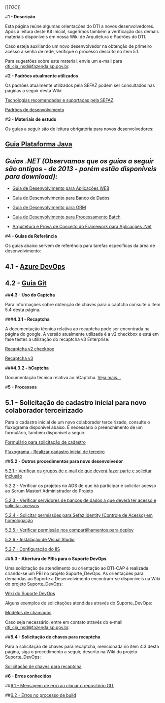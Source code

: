 
[[_TOC_]]



#**1 - Descrição**

Esta página reúne algumas orientações do DTI a novos desenvolvedores. Após a leitura deste Kit inicial, sugerimos também a verificação dos demais materiais disponíveis em nossa Wiki de Arquitetura e Padrões do DTI. 

Caso esteja auxiliando um novo desenvolvedor na obtenção de primeiro acesso à senha de rede, verifique o processo descrito no item 5.1. 

Para sugestões sobre este material, envie um e-mail para dti_cia_nsd@fazenda.sp.gov.br. 


#**2 - Padrões atualmente utilizados**

Os padrões atualmente utilizados pela SEFAZ podem ser consultados nas páginas a seguir desta Wiki:

[Tecnologias recomendadas e suportadas pela SEFAZ](/Wiki-de-Arquitetura-e-Padrões-do-DTI/Biblioteca/Desenvolvimento/Padrões-de-desenvolvimento/Padrões-atualmente-utilizados)

[Padrões de desenvolvimento](/Wiki-de-Arquitetura-e-Padrões-do-DTI/Biblioteca/Desenvolvimento/Padrões-de-desenvolvimento)


#**3 - Materiais de estudo**

Os guias a seguir são de leitura obrigatória para novos desenvolvedores:

##  [Guia Plataforma Java](/Wiki-de-Arquitetura-e-Padrões-do-DTI/Biblioteca/Desenvolvimento/Plataforma-Java)


## _Guias .NET (Observamos que os guias a seguir são antigos - de 2013 -  porém estão disponíveis para download):_

- [Guia de Desenvolvimento para Aplicações WEB](/.attachments/Guia%20de%20Desenvolvimento%20para%20Aplicações%20WEB-763a4e17-cbbd-4337-9d6d-ab8888069762.docx)  

- [Guia de Desenvolvimento para Banco de Dados](/.attachments/Guia%20de%20Desenvolvimento%20para%20Banco%20de%20Dados-1e9f3ab9-9061-4f57-a409-fcd6651e5bbc.docx)

- [Guia de Desenvolvimento para ORM](/.attachments/Guia%20de%20Desenvolvimento%20para%20ORM-5938fd0c-3828-4e30-bdad-2fe058f3aad7.docx)

- [Guia de Desenvolvimento para Processamento Batch](/.attachments/Guia%20de%20Desenvolvimento%20para%20Processamento%20Batch-53884b1f-383a-47f3-9685-df0adab8b9c6.docx)

- [Arquitetura e Prova de Conceito do Framework para Aplicações .Net](/.attachments/Arquitetura%20e%20Prova%20de%20Conceito%20do%20Framework%20para%20Aplicações%20.Net-15a5756e-45d5-4321-a772-0acbb495f5ea.docx)




#**4 - Guias de Referência**

Os guias abaixo servem de referência para tarefas específicas da área de desenvolvimento:

## **4.1 - [Azure DevOps](/Wiki-de-Arquitetura-e-Padrões-do-DTI/Biblioteca/ADS)**

## **4.2 - [Guia Git](/Wiki-de-Arquitetura-e-Padrões-do-DTI/Biblioteca/Desenvolvimento/Git)**

##**4.3 - Uso do Captcha**

Para informações sobre obtenção de chaves para o captcha consulte o item 5.4 desta página.

###**4.3.1 - Recaptcha** 

A documentação técnica relativa ao recaptcha pode ser encontrada na página do google. A versão atualmente utilizada é a v2 checkbox e está em fase testes a utilização do recaptcha v3 Enterprise:

[Recaptcha v2 checkbox](https://developers.google.com/recaptcha/docs/display)

[Recaptcha v3](https://developers.google.com/recaptcha/docs/v3)

###**4.3.2 - hCaptcha** 

Documentação técnica relativa ao hCaptcha. [Veja mais...](/Wiki-de-Arquitetura-e-Padrões-do-DTI/Biblioteca/Desenvolvimento/Kit-de-Boas-Vindas-a-novos-desenvolvedores-do-DTI/4.3.2-%2D-hCaptcha) 

#**5 - Processos**


## **5.1 - Solicitação de cadastro inicial para novo colaborador terceirizado**

Para o cadastro inicial de um novo colaborador terceirizado, consulte o fluxograma disponível abaixo. É necessário o preenchimento de um formulário, também disponível a seguir: 

[Formulário para solicitação de cadastro](/.attachments/Cadastro%20de%20Terceiros%20v.3-5d2e8d0c-9185-4577-b411-f4e44cbac232.xlsx)

[Fluxograma - Realizar cadastro inicial de terceiro](/.attachments/Fluxograma%20-%20Realizar%20cadastro%20inicial%20de%20terceiro-c550fd26-a910-4ab9-814b-36984f1686e6.pptx)


##**5.2 - Outros procedimentos para novo desenvolvedor**

[5.2.1 - Verificar os grupos de e mail de que deverá fazer parte e solicitar inclusão](/Wiki-de-Arquitetura-e-Padrões-do-DTI/Biblioteca/Desenvolvimento/Kit-de-Boas-Vindas-a-novos-desenvolvedores-do-DTI/5.2.1-%2D-Verificar-os-grupos-de-e%2Dmail-de-que-deverá-fazer-parte-e-solicitar-inclusão)

5.2.2 -  Verificar os projetos no ADS de que irá participar e solicitar acesso ao Scrum Master/ Administrador do Projeto

[5.2.3 - Verificar servidores de bancos de dados a que deverá ter acesso e solicitar acessos](/Wiki-de-Arquitetura-e-Padrões-do-DTI/Biblioteca/Desenvolvimento/Kit-de-Boas-Vindas-a-novos-desenvolvedores-do-DTI/5.2.3-%2D-Verificar-servidores-de-bancos-de-dados-a-que-deverá-ter-acesso-e-solicitar-acessos)

[5.2.4 - Solicitar permissões para Sefaz Identity (Controle de Acesso) em homologação](/Wiki-de-Arquitetura-e-Padrões-do-DTI/Biblioteca/Desenvolvimento/Kit-de-Boas-Vindas-a-novos-desenvolvedores-do-DTI/5.2.4-%2D-Solicitar-permissões-para-Sefaz-Identity-\(Controle-de-Acesso\)-em-homologação)


[5.2.5 - Verificar permissão nos compartilhamentos para deploy](/Wiki-de-Arquitetura-e-Padrões-do-DTI/Biblioteca/Desenvolvimento/Kit-de-Boas-Vindas-a-novos-desenvolvedores-do-DTI/5.2.5-%2D-Verificar-permissão-nos-compartilhamentos-para-deploy)

[5.2.6 - Instalação de Visual Studio](/Wiki-de-Arquitetura-e-Padrões-do-DTI/Biblioteca/Desenvolvimento/Kit-de-Boas-Vindas-a-novos-desenvolvedores-do-DTI/5.2.6-%2D-Instalação-de-Visual-Studio)

[5.2.7 - Configuração do IIS](/Wiki-de-Arquitetura-e-Padrões-do-DTI/Biblioteca/Desenvolvimento/Kit-de-Boas-Vindas-a-novos-desenvolvedores-do-DTI/5.2.7-%2D-Configuração-do-IIS)



##**5.3 - Abertura de PBIs para o Suporte DevOps**

Uma solicitação de atendimento ou orientação ao DTI-CAP é realizada criando-se um PBI no projeto Suporte_DevOps. As orientações para demandas ao Suporte a Desenvolvimento encontram-se disponíveis na Wiki do projeto Suporte_DevOps:

[Wiki do Suporte DevOps](https://ads.intra.fazenda.sp.gov.br/tfs/ADMIN/Suporte_DevOps/_wiki/wikis/Suporte_DevOps.wiki/123/Suporte-DevOps)


Alguns exemplos de solicitações atendidas através do Suporte_DevOps:

[Modelos de chamados](https://ads.intra.fazenda.sp.gov.br/tfs/ADMIN/Suporte_DevOps/_wiki/wikis/Suporte_DevOps.wiki/123/Suporte-DevOps?anchor=modelos-de-chamados%3A)
 

Caso seja necessário, entre em contato através do e-mail <u>dti_cia_nsd@fazenda.sp.gov.br</u>. 


##**5.4 - Solicitação de chaves para recaptcha**

Para a solicitação de chaves para recaptcha, mencionada no item 4.3 desta página, siga o procedimento a seguir,  descrito na Wiki do projeto Suporte_DevOps:

[Solicitação de chaves para recaptcha](https://ads.intra.fazenda.sp.gov.br/tfs/ADMIN/Suporte_DevOps/_wiki/wikis/Suporte_DevOps.wiki/127/Solicita%C3%A7%C3%A3o-de-chaves-para-reCAPTCHA)


#**6 - Erros conhecidos**

##[6.1 - Mensagem de erro ao clonar o repositório GIT](/Wiki-de-Arquitetura-e-Padrões-do-DTI/Biblioteca/Desenvolvimento/Kit-de-Boas-Vindas-a-novos-desenvolvedores-do-DTI/6.1-%2D-Mensagem-de-erro-ao-clonar-o-repositório-GIT)

##[6.2 - Erros no processo de build](/Wiki-de-Arquitetura-e-Padrões-do-DTI/Biblioteca/Desenvolvimento/Kit-de-Boas-Vindas-a-novos-desenvolvedores-do-DTI/6.2-%2D-Erros-no-processo-de-build)


